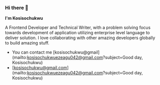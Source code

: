 ### Hi there 👋

**I'm Kosisochukwu**

A Frontend Developer and Technical Writer, with a problem solving focus towards development of application utilizing enterprise level language to deliver solution.
I love collaborating with other amazing developers globally to build amazing stuff.

* You can contact me [kosisochukwu@gmail](mailto:kosisochukwuezeagu042@gmail.com?subject=Good day, Kosisochukwu)
* [kosisochukwu@gmail.com](mailto:kosisochukwuezeagu042@gmail.com?subject=Good day, Kosisochukwu)

<!--
**kossycodes/kossycodes** is a ✨ _special_ ✨ repository because its `README.md` (this file) appears on your GitHub profile.

Here are some ideas to get you started:
**I'm Kosisochukwu**

- 🔭 I’m currently working on ...kit
- 🌱 I’m currently learning ...
- 👯 I’m looking to collaborate on ...
- 🤔 I’m looking for help with ...
- 💬 Ask me about ...
- 📫 How to reach me: ...
- 😄 Pronouns: ...
- ⚡ Fun fact: ...
-->
